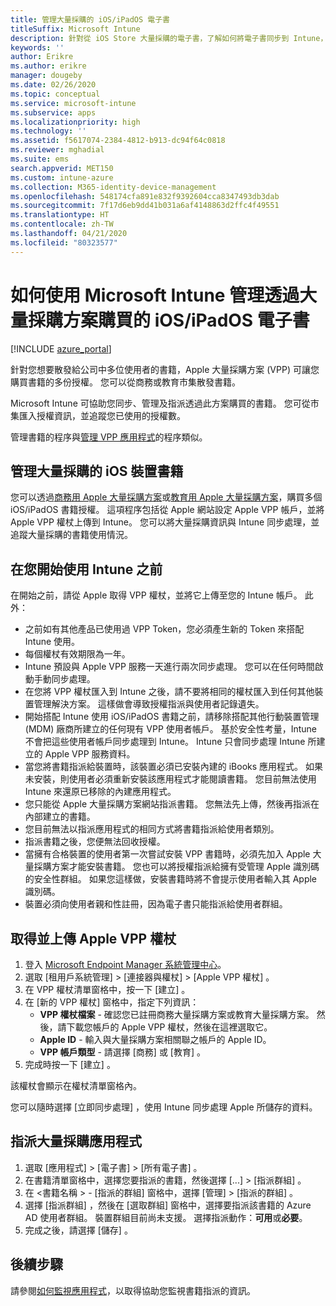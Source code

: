 ```yaml
---
title: 管理大量採購的 iOS/iPadOS 電子書
titleSuffix: Microsoft Intune
description: 針對從 iOS Store 大量採購的電子書，了解如何將電子書同步到 Intune，然後管理並追蹤其使用情況。
keywords: ''
author: Erikre
ms.author: erikre
manager: dougeby
ms.date: 02/26/2020
ms.topic: conceptual
ms.service: microsoft-intune
ms.subservice: apps
ms.localizationpriority: high
ms.technology: ''
ms.assetid: f5617074-2384-4812-b913-dc94f64c0818
ms.reviewer: mghadial
ms.suite: ems
search.appverid: MET150
ms.custom: intune-azure
ms.collection: M365-identity-device-management
ms.openlocfilehash: 548174cfa891e832f9392604cca8347493db3dab
ms.sourcegitcommit: 7f17d6eb9dd41b031a6af4148863d2ffc4f49551
ms.translationtype: HT
ms.contentlocale: zh-TW
ms.lasthandoff: 04/21/2020
ms.locfileid: "80323577"
---
```

# <a name="how-to-manage-iosipados-ebooks-you-purchased-through-a-volume-purchase-program-with-microsoft-intune"></a>如何使用 Microsoft Intune 管理透過大量採購方案購買的 iOS/iPadOS 電子書


[!INCLUDE [azure_portal](../includes/azure_portal.md)]

針對您想要散發給公司中多位使用者的書籍，Apple 大量採購方案 (VPP) 可讓您購買書籍的多份授權。 您可以從商務或教育市集散發書籍。

Microsoft Intune 可協助您同步、管理及指派透過此方案購買的書籍。 您可從市集匯入授權資訊，並追蹤您已使用的授權數。

管理書籍的程序與[管理 VPP 應用程式](vpp-apps-ios.md)的程序類似。

## <a name="manage-volume-purchased-books-for-ios-devices"></a>管理大量採購的 iOS 裝置書籍
您可以透過[商務用 Apple 大量採購方案](https://www.apple.com/business/vpp/)或[教育用 Apple 大量採購方案](https://volume.itunes.apple.com/us/store)，購買多個 iOS/iPadOS 書籍授權。 這項程序包括從 Apple 網站設定 Apple VPP 帳戶，並將 Apple VPP 權杖上傳到 Intune。  您可以將大量採購資訊與 Intune 同步處理，並追蹤大量採購的書籍使用情況。

## <a name="before-you-start"></a>在您開始使用 Intune 之前
在開始之前，請從 Apple 取得 VPP 權杖，並將它上傳至您的 Intune 帳戶。 此外：

* 之前如有其他產品已使用過 VPP Token，您必須產生新的 Token 來搭配 Intune 使用。
* 每個權杖有效期限為一年。
* Intune 預設與 Apple VPP 服務一天進行兩次同步處理。 您可以在任何時間啟動手動同步處理。
* 在您將 VPP 權杖匯入到 Intune 之後，請不要將相同的權杖匯入到任何其他裝置管理解決方案。 這樣做會導致授權指派與使用者記錄遺失。
* 開始搭配 Intune 使用 iOS/iPadOS 書籍之前，請移除搭配其他行動裝置管理 (MDM) 廠商所建立的任何現有 VPP 使用者帳戶。 基於安全性考量，Intune 不會把這些使用者帳戶同步處理到 Intune。 Intune 只會同步處理 Intune 所建立的 Apple VPP 服務資料。
* 當您將書籍指派給裝置時，該裝置必須已安裝內建的 iBooks 應用程式。 如果未安裝，則使用者必須重新安裝該應用程式才能閱讀書籍。 您目前無法使用 Intune 來還原已移除的內建應用程式。
* 您只能從 Apple 大量採購方案網站指派書籍。 您無法先上傳，然後再指派在內部建立的書籍。
* 您目前無法以指派應用程式的相同方式將書籍指派給使用者類別。
* 指派書籍之後，您便無法回收授權。
* 當擁有合格裝置的使用者第一次嘗試安裝 VPP 書籍時，必須先加入 Apple 大量採購方案才能安裝書籍。 您也可以將授權指派給擁有受管理 Apple 識別碼的安全性群組。 如果您這樣做，安裝書籍時將不會提示使用者輸入其 Apple 識別碼。
* 裝置必須向使用者親和性註冊，因為電子書只能指派給使用者群組。   


## <a name="to-get-and-upload-an-apple-vpp-token"></a>取得並上傳 Apple VPP 權杖

1. 登入 [Microsoft Endpoint Manager 系統管理中心](https://go.microsoft.com/fwlink/?linkid=2109431)。
2. 選取 [租用戶系統管理]   > [連接器與權杖]   > [Apple VPP 權杖]  。
3. 在 VPP 權杖清單窗格中，按一下 [建立]  。
5. 在 [新的 VPP 權杖]  窗格中，指定下列資訊：
    - **VPP 權杖檔案** - 確認您已註冊商務大量採購方案或教育大量採購方案。 然後，請下載您帳戶的 Apple VPP 權杖，然後在這裡選取它。
    - **Apple ID** - 輸入與大量採購方案相關聯之帳戶的 Apple ID。
    - **VPP 帳戶類型** - 請選擇 [商務]  或 [教育]  。
5. 完成時按一下 [建立]  。

該權杖會顯示在權杖清單窗格內。


您可以隨時選擇 [立即同步處理]  ，使用 Intune 同步處理 Apple 所儲存的資料。

## <a name="to-assign-a-volume-purchased-app"></a>指派大量採購應用程式

1. 選取 [應用程式]   > [電子書]   > [所有電子書]  。
2. 在書籍清單窗格中，選擇您要指派的書籍，然後選擇 [...]  > [指派群組]  。
3. 在 <書籍名稱  > - [指派的群組]  窗格中，選擇 [管理]   > [指派的群組]  。
4. 選擇 [指派群組]  ，然後在 [選取群組]  窗格中，選擇要指派該書籍的 Azure AD 使用者群組。 裝置群組目前尚未支援。
選擇指派動作：**可用**或**必要**。 
5. 完成之後，請選擇 [儲存]  。

## <a name="next-steps"></a>後續步驟

請參閱[如何監視應用程式](apps-monitor.md)，以取得協助您監視書籍指派的資訊。






